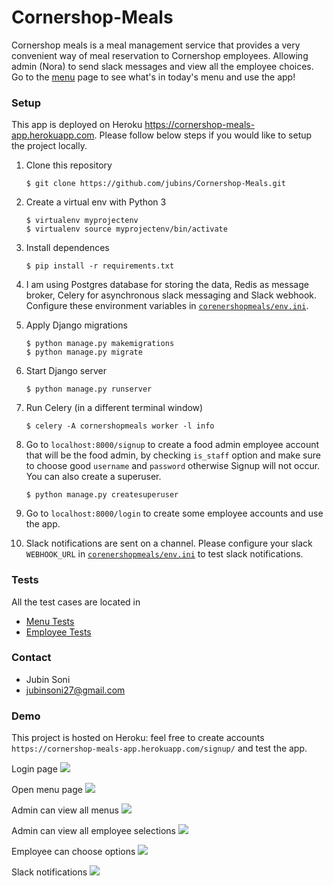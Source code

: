 # Cornershop-Meals
Cornershop meals is a meal management service that provides a very convenient way of meal reservation to Cornershop employees. Allowing admin (Nora) to send slack messages and view all the employee choices.
Go to the [menu](https://cornershop-meals-app.herokuapp.com/menu/) page to see what's in today's menu and use the app!

### Setup
This app is deployed on Heroku https://cornershop-meals-app.herokuapp.com.
Please follow below steps if you would like to setup the project locally.

1. Clone this repository   
    ```
    $ git clone https://github.com/jubins/Cornershop-Meals.git
    ```
2. Create a virtual env with Python 3
    ```
    $ virtualenv myprojectenv
    $ virtualenv source myprojectenv/bin/activate
    ```
3. Install dependences
    ```
    $ pip install -r requirements.txt
    ```
4. I am using Postgres database for storing the data, Redis as message broker, Celery for asynchronous slack messaging and Slack webhook. Configure these environment variables in [`corenershopmeals/env.ini`](https://github.com/jubins/Cornershop-Meals/blob/master/cornershopmeals/env.ini).
5. Apply Django migrations
    ```
    $ python manage.py makemigrations
    $ python manage.py migrate
    ```
6. Start Django server
    ```
    $ python manage.py runserver
    ```
7. Run Celery (in a different terminal window)
    ```
    $ celery -A cornershopmeals worker -l info
    ``` 
   
8. Go to `localhost:8000/signup` to create a food admin employee account that will be the food admin, by checking `is_staff` option and make sure to choose good `username` and `password` otherwise Signup will not occur.
    You can also create a superuser.
    ```
    $ python manage.py createsuperuser
    ```

9. Go to `localhost:8000/login` to create some employee accounts and use the app.

10. Slack notifications are sent on a channel. Please configure your slack `WEBHOOK_URL` in [`corenershopmeals/env.ini`](https://github.com/jubins/Cornershop-Meals/blob/master/cornershopmeals/env.ini#L12) to test slack notifications.

### Tests
All the test cases are located in
- [Menu Tests](https://github.com/jubins/Cornershop-Meals/blob/master/cornershopmeals/menus/tests.py)
- [Employee Tests](https://github.com/jubins/Cornershop-Meals/blob/master/cornershopmeals/employees/tests.py)

### Contact
- Jubin Soni
- jubinsoni27@gmail.com

### Demo
This project is hosted on Heroku: feel free to create accounts `https://cornershop-meals-app.herokuapp.com/signup/` and test the app.

Login page
![](https://github.com/jubins/Cornershop-Meals/blob/master/img/login_page.png)

Open menu page
![](https://github.com/jubins/Cornershop-Meals/blob/master/img/open_menu_page.png)

Admin can view all menus
![](https://github.com/jubins/Cornershop-Meals/blob/master/img/admin_can_view_all_menus.png)

Admin can view all employee selections
![](https://github.com/jubins/Cornershop-Meals/blob/master/img/admin_can_view_all_selections.png)

Employee can choose options
![](https://github.com/jubins/Cornershop-Meals/blob/master/img/employee_option_selection.png)

Slack notifications
![](https://github.com/jubins/Cornershop-Meals/blob/master/img/slack_notifications.png)

